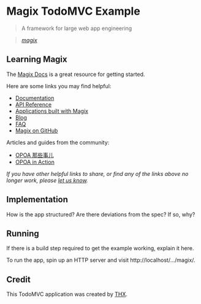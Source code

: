 # Magix TodoMVC Example

> A framework for large web app engineering

> _[magix](http://thx.github.io/magix)_


## Learning Magix

The [Magix Docs](http://thx.github.io/magix) is a great resource for getting started.

Here are some links you may find helpful:

* [Documentation](http://thx.github.io/magix)
* [API Reference](http://thx.github.io/magix/api)
* [Applications built with Magix](http://thx.github.io/magix/whos-using)
* [Blog](http://thx.github.io/magix)
* [FAQ](http://thx.github.io/magix/faq)
* [Magix on GitHub](https://github.com/thx/magix)

Articles and guides from the community:

* [OPOA 那些事儿](https://speakerdeck.com/lenel/etao-ux-magix-and-brix)
* [OPOA in Action](https://speakerdeck.com/lenel/opoa-in-action)

_If you have other helpful links to share, or find any of the links above no longer work, please [let us know](https://github.com/thx/magix/issues)._

## Implementation

How is the app structured? Are there deviations from the spec? If so, why?


## Running

If there is a build step required to get the example working, explain it here.

To run the app, spin up an HTTP server and visit http://localhost/.../magix/.


## Credit

This TodoMVC application was created by [THX](http://thx.github.io).
